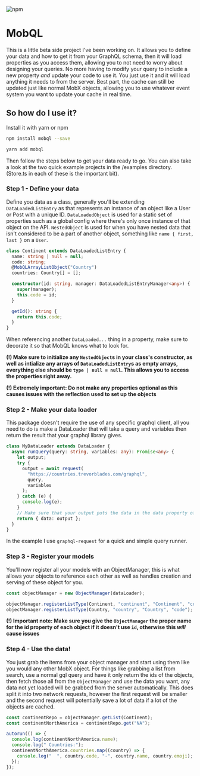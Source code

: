 ![npm](https://img.shields.io/npm/v/mobql?style=flat-square)

# MobQL

This is a little beta side project I've been working on. It allows you to define your data and how to get it from your GraphQL schema, then it will load properties as you access them, allowing you to not need to worry about designing your queries. No more having to modify your query to include a new property _and_ update your code to use it. You just use it and it will load anything it needs to from the server. Best part, the cache can still be updated just like normal MobX objects, allowing you to use whatever event system you want to update your cache in real time.

## So how do I use it?

Install it with yarn or npm

```sh
npm install mobql --save

yarn add mobql
```

Then follow the steps below to get your data ready to go. You can also take a look at the two quick example projects in the /examples directory. (Store.ts in each of these is the important bit).

### Step 1 - Define your data

Define you data as a class, generally you'll be extending `DataLoadedListEntry` as that represents an instance of an object like a User or Post with a unique ID. `DataLoadedObject` is used for a static set of properties such as a global config where there's only once instance of that object on the API. `NestedObject` is used for when you have nested data that isn't considered to be a part of another object, something like `name { first, last }` on a `User`.

```ts
class Continent extends DataLoadedListEntry {
  name: string | null = null;
  code: string;
  @MobQLArrayListObject("Country")
  countries: Country[] = [];

  constructor(id: string, manager: DataLoadedListEntryManager<any>) {
    super(manager);
    this.code = id;
  }

  getId(): string {
    return this.code;
  }
}
```

When referencing another `DataLoaded...` thing in a property, make sure to decorate it so that MobQL knows what to look for.

**(!) Make sure to initialize any `NestedObject`s in your class's constructor, as well as intialize any arrays of `DataLoadedListEntry`s as empty arrays, everything else should be `type | null = null`. This allows you to access the properties right away.**

**(!) Extremely important: Do not make any properties optional as this causes issues with the reflection used to set up the objects**

### Step 2 - Make your data loader

This package doesn't require the use of any specific graphql client, all you need to do is make a DataLoader that will take a query and variables then return the result that your graphql library gives.

```ts
class MyDataLoader extends DataLoader {
  async runQuery(query: string, variables: any): Promise<any> {
    let output;
    try {
      output = await request(
        "https://countries.trevorblades.com/graphql",
        query,
        variables
      );
    } catch (e) {
      console.log(e);
    }
    // Make sure that your output puts the data in the data property of the return value, in the future other properties will be used for other data
    return { data: output };
  }
}
```

In the example I use `graphql-request` for a quick and simple query runner.

### Step 3 - Register your models

You'll now register all your models with an ObjectManager, this is what allows your objects to reference each other as well as handles creation and serving of these object for you.

```ts
const objectManager = new ObjectManager(dataLoader);

objectManager.registerListType(Continent, "continent", "Continent", "code");
objectManager.registerListType(Country, "country", "Country", "code");
```

**(!) Important note: Make sure you give the `ObjectManager` the proper name for the id property of each object if it doesn't use `id`, otherwise this _will_ cause issues**

### Step 4 - Use the data!

You just grab the items from your object manager and start using them like you would any other MobX object. For things like grabbing a list from search, use a normal gql query and have it only return the ids of the objects, then fetch those all from the `ObjectManager` and use the data you want, any data not yet loaded will be grabbed from the server automatically. This does split it into two network requests, however the first request will be smaller and the second request will potentially save a lot of data if a lot of the objects are cached.

```ts
const continentRepo = objectManager.getList(Continent);
const continentNorthAmerica = continentRepo.get("NA");

autorun(() => {
  console.log(continentNorthAmerica.name);
  console.log(" Countries:");
  continentNorthAmerica.countries.map((country) => {
    console.log("  ", country.code, "-", country.name, country.emoji);
  });
});
```
